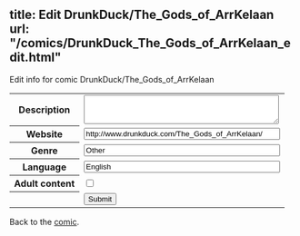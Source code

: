 title: Edit DrunkDuck/The_Gods_of_ArrKelaan
url: "/comics/DrunkDuck_The_Gods_of_ArrKelaan_edit.html"
---
Edit info for comic DrunkDuck/The_Gods_of_ArrKelaan

<form name="comic" action="http://gaepostmail.appspot.com/comic/" method="post">
<table class="comicinfo">
<tr>
<th>Description</th><td><textarea name="description" cols="40" rows="3"></textarea></td>
</tr>
<tr>
<th>Website</th><td><input type="text" name="url" value="http://www.drunkduck.com/The_Gods_of_ArrKelaan/" size="40"/></td>
</tr>
<tr>
<th>Genre</th><td><input type="text" name="genre" value="Other" size="40"/></td>
</tr>
<tr>
<th>Language</th><td><input type="text" name="language" value="English" size="40"/></td>
</tr>
<tr>
<th>Adult content</th><td><input type="checkbox" name="adult" value="adult" /></td>
</tr>
<tr>
<th></th><td>
<input type="hidden" name="comic" value="DrunkDuck_The_Gods_of_ArrKelaan" />
<input type="submit" name="submit" value="Submit" />
</td>
</tr>
</table>
</form>

Back to the [comic](DrunkDuck_The_Gods_of_ArrKelaan.html).
